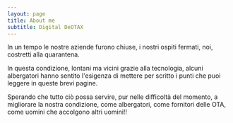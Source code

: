 ```yaml
---
layout: page
title: About me
subtitle: Digital DeOTAX
---
```


In un tempo le nostre aziende furono chiuse, i nostri ospiti fermati, noi, costretti alla quarantena.

In questa condizione, lontani ma vicini grazie alla tecnologia, alcuni albergatori hanno sentito l'esigenza di mettere per scritto i punti che puoi leggere in queste brevi pagine.

Sperando che tutto ciò possa servire, pur nelle difficoltà del momento, a migliorare la nostra condizione, come albergatori, come fornitori delle OTA, come uomini che accolgono altri uomini!!



